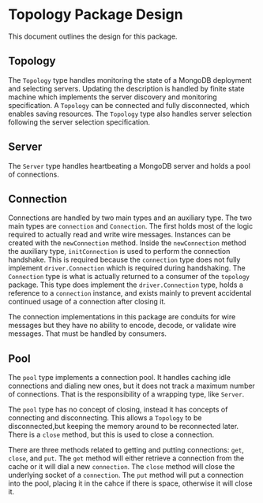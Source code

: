 # Topology Package Design
This document outlines the design for this package.

## Topology
The `Topology` type handles monitoring the state of a MongoDB deployment and selecting servers.
Updating the description is handled by finite state machine which implements the server discovery
and monitoring specification. A `Topology` can be connected and fully disconnected, which enables
saving resources. The `Topology` type also handles server selection following the server selection
specification.

## Server
The `Server` type handles heartbeating a MongoDB server and holds a pool of connections.

## Connection
Connections are handled by two main types and an auxiliary type. The two main types are `connection`
and `Connection`. The first holds most of the logic required to actually read and write wire
messages. Instances can be created with the `newConnection` method. Inside the `newConnection`
method the auxiliary type, `initConnection` is used to perform the connection handshake. This is
required because the `connection` type does not fully implement `driver.Connection` which is
required during handshaking. The `Connection` type is what is actually returned to a consumer of the
`topology` package. This type does implement the `driver.Connection` type, holds a reference to a
`connection` instance, and exists mainly to prevent accidental continued usage of a connection after
closing it.

The connection implementations in this package are conduits for wire messages but they have no
ability to encode, decode, or validate wire messages. That must be handled by consumers.

## Pool
The `pool` type implements a connection pool. It handles caching idle connections and dialing
new ones, but it does not track a maximum number of connections. That is the responsibility of a
wrapping type, like `Server`.

The `pool` type has no concept of closing, instead it has concepts of connecting and disconnecting.
This allows a `Topology` to be disconnected,but keeping the memory around to be reconnected later.
There is a `close` method, but this is used to close a connection.

There are three methods related to getting and putting connections: `get`, `close`, and `put`. The
`get` method will either retrieve a connection from the cache or it will dial a new `connection`.
The `close` method will close the underlying socket of a `connection`. The `put` method will put a
connection into the pool, placing it in the cahce if there is space, otherwise it will close it.

